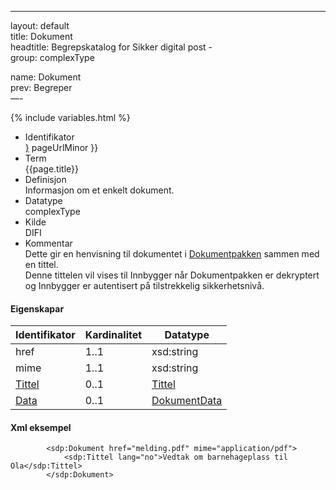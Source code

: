 -----

layout: default  
title: Dokument  
headtitle: Begrepskatalog for Sikker digital post -  
group: complexType

name: Dokument  
prev: Begreper  
—-

{% include variables.html %}

  - Identifikator  
    <span style="{ pageUrlMinor ;">[}]({{)</span> pageUrlMinor }}
  - Term  
    {{page.title}}
  - Definisjon  
    Informasjon om et enkelt dokument.
  - Datatype  
    complexType
  - Kilde  
    DIFI
  - Kommentar  
    Dette gir en henvisning til dokumentet i
    [Dokumentpakken](index.html) sammen med en tittel.  
    Denne tittelen vil vises til Innbygger når Dokumentpakken er
    dekryptert og Innbygger er autentisert på tilstrekkelig
    sikkerhetsnivå.

#### Eigenskapar

| Identifikator        | Kardinalitet | Datatype                     |
| -------------------- | ------------ | ---------------------------- |
| href                 | 1..1         | xsd:string                   |
| mime                 | 1..1         | xsd:string                   |
| [Tittel](Tittel)     | 0..1         | [Tittel](Tittel)             |
| [Data](DokumentData) | 0..1         | [DokumentData](DokumentData) |

#### Xml eksempel

``` brush: xml; toolbar: false
        <sdp:Dokument href="melding.pdf" mime="application/pdf">
            <sdp:Tittel lang="no">Vedtak om barnehageplass til Ola</sdp:Tittel>             
        </sdp:Dokument>
```
